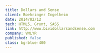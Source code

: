 ```yaml
---
title: Dollars and Sense
client: Boehringer Ingelheim
date: 2014/02/12
tech: HTML5, Grunt, SASS
link: http://www.bividollarsandsense.com
company: VMLYR
published: false
class: bg-blue-400
---
```

